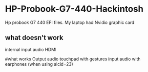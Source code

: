 # HP-Probook-G7-440-Hackintosh
Hp probook G7 440 EFI files.
My laptop had Nvidio graphic card

## what doesn't work
internal input audio
HDMI

#what works
Output audio
touchpad with gestures
input audio with earphones (when using alcid=23)
